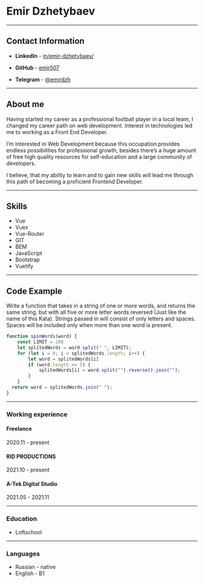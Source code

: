 # Emir Dzhetybaev

*****

## Contact Information

* **LinkedIn** - [in/emir-dzhetybaev/](https://www.linkedin.com/in/emir-dzhetybaev/ 'LinkedIn Profile')

* **GitHub** - [emir507](https://github.com/emir507 'GitHub Profile')

* **Telegram** - [@emirdzh](https://t.me/emirdzh 'Telegram Account')

*****

## About me

Having started my career as a professional football player in a local team, I changed my career path on web development.
Interest in technologies led me to working as a Front End Developer.

I’m interested in Web Development because this occupation provides endless possibilities for professional growth,
besides there’s a huge amount of free high quality resources for self-education and a large community of developers.

I believe, that my ability to learn and to gain new skills will lead me through this path of becoming a proficient Frontend Developer.
*****

## Skills

* Vue
* Vuex
* Vue-Router
* GIT
* BEM
* JavaScript
* Bootstrap
* Vuetify

*****

## Code Example

Write a function that takes in a string of one or more words, and returns the same string, but with all five or more letter words reversed (Just like the name of this Kata). Strings passed in will consist of only letters and spaces. Spaces will be included only when more than one word is present.

```javascript
function spinWords(word) {
    const LIMIT = 100
    let splitedWords = word.split(" ", LIMIT);
    for (let i = 0; i < splitedWords.length; i++) {
        let word = splitedWords[i]
        if (word.length >= 5) {
            splitedWords[i] = word.split("").reverse().join("");
        }
    }
  return word = splitedWords.join(" ");
}
```

*****

### Working experience

#### Freelance

2020.11 - present

#### RID PRODUCTIONS

2021.10 - present

#### A-Tek Digital Studio

2021.05 - 2021.11

*****

### Education

* Loftschool

*****

### Languages

* Russian - native
* English - B1
